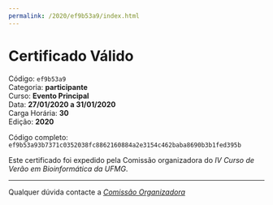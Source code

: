 ```yaml
---
permalink: /2020/ef9b53a9/index.html
---
```


# Certificado Válido

Código: `ef9b53a9`<br>
Categoria: **participante**<br>
Curso: **Evento Principal**<br>
Data: **27/01/2020 a 31/01/2020**<br>
Carga Horária: **30**<br>
Edição: **2020**<br>


Código completo: `ef9b53a93b7371c0352038fc8862160884a2e3154c462baba8690b3b1fed395b`


Este certificado foi expedido pela Comissão organizadora do *IV Curso de Verão em Bioinformática da UFMG*.

----

Qualquer dúvida contacte a [_Comissão Organizadora_](<mailto:cursobioinfoufmg@gmail.com$subject=[Certificados]>)

